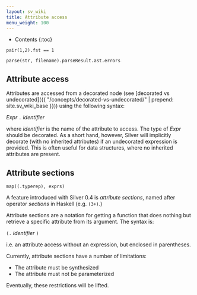 ```yaml
---
layout: sv_wiki
title: Attribute access
menu_weight: 100
---
```


* Contents
{:toc}

```
pair(1,2).fst == 1

parse(str, filename).parseResult.ast.errors
```

## Attribute access

Attributes are accessed from a decorated node (see [decorated vs undecorated]({{ "/concepts/decorated-vs-undecorated/" | prepend: site.sv_wiki_base }})) using the following syntax:

_Expr_ `.` _identifier_

where _identifier_ is the name of the attribute to access.  The type of _Expr_ should be decorated. As a short hand, however, Silver will implicitly decorate (with no inherited attributes) if an undecorated expression is provided. This is often useful for data structures, where no inherited attributes are present.

## Attribute sections

```
map((.typerep), exprs)
```

A feature introduced with Silver 0.4 is _attribute sections_, named after operator _sections_ in Haskell (e.g. `(3+)`.)

Attribute sections are a notation for getting a function that does nothing but retrieve a specific attribute from its argument. The syntax is:

`(.` _identifier_ `)`

i.e. an attribute access without an expression, but enclosed in parentheses.

Currently, attribute sections have a number of limitations:

  * The attribute must be synthesized
  * The attribute must not be parameterized

Eventually, these restrictions will be lifted.
